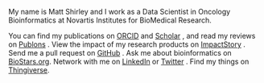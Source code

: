 <p class="lead">My name is Matt Shirley and I work as a Data Scientist in Oncology Bioinformatics at Novartis Institutes for BioMedical Research.</p>

You can find my publications on [ORCID](http://orcid.org/0000-0003-0855-9274) <a href="http://orcid.org/0000-0003-0855-9274"><i class="ai ai-orcid"></i></a> and
[Scholar](http://scholar.google.com/citations?user=b7Jyb4YAAAAJ&hl=en) <a href="http://scholar.google.com/citations?user=b7Jyb4YAAAAJ&hl=en"><i class="fas fa-graduation-cap"></i></a>, and read my reviews on [Publons](https://publons.com/author/330395/matthew-shirley#profile) <a href="https://publons.com/author/330395/matthew-shirley#profile"><i class="ai ai-publons-square"></i></a>. View
the impact of my research products on [ImpactStory](https://impactstory.org/u/0000-0003-0855-9274) <a href="https://impactstory.org/u/0000-0003-0855-9274"><i class="ai ai-impactstory"></i></a>.
Send me a pull request on [GitHub](https://github.com/mdshw5?tab=activity) <a href="https://github.com/mdshw5"><i class="fab fa-git-square"></i></a>.
Ask me about bioinformatics on [BioStars.org](http://www.biostars.org/user/profile/1681/). Network with me on [LinkedIn](http://linkedin.com/in/mdshw5) <a href="https://linkedin.com/in/mdshw5"><i class="fab fa-linkedin"></i></a> or
[Twitter](http://twitter.com/mdshw5) <a href="https://twitter.com/mdshw5"><i class="fab fa-twitter-square"></i></a>. Find my things on [Thingiverse](https://www.thingiverse.com/mdshw5/about).
